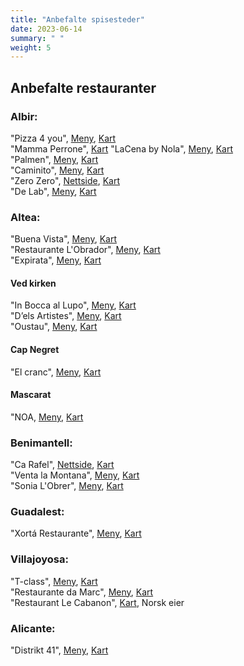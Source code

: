 ```yaml
---
title: "Anbefalte spisesteder"
date: 2023-06-14
summary: " "
weight: 5
---
```


## Anbefalte restauranter

### Albir:

"Pizza 4 you", [Meny](https://pizza4u.es/en/menu/), [Kart](https://goo.gl/maps/rmptJrDYUtaAAiM19)  
"Mamma Perrone", [Kart](https://goo.gl/maps/fevpZyJnGcVq2YxFA)
"LaCena by Nola", [Meny](https://lacenabynola.com/#menu), [Kart](https://goo.gl/maps/gb5rdCiX8P5jRX8z8)  
"Palmen", [Meny](https://www.palmenrestaurant.com/#section-menu), [Kart](https://goo.gl/maps/ifChBWhYq5GE94nn7)    
"Caminito", [Meny](https://caminitoargentiniangrillinglish.blogspot.com/2019/03/menu.html), [Kart](https://goo.gl/maps/UnHiSTBdQvfDhAu86)  
"Zero Zero", [Nettside](https://zerozeroaltea.com/), [Kart](https://goo.gl/maps/LqhNjAzy4iprq1rp9)  
"De Lab", [Meny](https://buonmenu.com/delab), [Kart](https://goo.gl/maps/8y5cX3FuagXvyXNHA)

### Altea:

"Buena Vista", [Meny](https://www.thefork.es/restaurante/buena-vista-food-and-drinks-r712309/menu#booking=), [Kart](https://goo.gl/maps/353TqV5j2n4LVNCP6)  
"Restaurante L'Obrador", [Meny](https://www.restaurantelobrador.com/Carta-de-Platos/), [Kart](https://goo.gl/maps/v9gLzTiRDFVR3uFd8)  
"Expirata", [Meny](http://xefpirata.es/en/menu/), [Kart](https://goo.gl/maps/2t1ZZVVUJXHaMsMD8)

#### Ved kirken

"In Bocca al Lupo", [Meny](https://inboccaallupoalicante.es/altea/), [Kart](https://goo.gl/maps/7oipk72CiUUaqhai7)    
"D’els Artistes", [Meny](http://losartistasrestaurante.com/en/the-menu), [Kart](https://goo.gl/maps/gB7g9bj2L95MV2qE7)  
"Oustau", [Meny](https://www.oustau.es/pages/carta), [Kart](https://goo.gl/maps/yoTT7VMdQY75VYcB6)

#### Cap Negret

"El cranc", [Meny](https://www.elcranc.com/menu), [Kart](https://goo.gl/maps/fibKvzR2ZozDs3Tw8)

#### Mascarat

"NOA, [Meny](http://noalounge.es/our-menu/), [Kart](https://goo.gl/maps/537vCB3yFEZhuAgk7)

### Benimantell:

"Ca Rafel", [Nettside](https://mesoncarafelbenimantell.eatbu.com/?lang=en), [Kart](https://goo.gl/maps/AuwWGfSsb1XKXjPr6)  
"Venta la Montana", [Meny](https://ventalamuntanya.negocio.site/), [Kart](https://goo.gl/maps/o1WQbrJzaR8XGvzeA)  
"Sonia L'Obrer", [Meny](https://sonialobrer.eatbu.com/?lang=en#menu), [Kart](https://goo.gl/maps/j5Zus2QuwKtceyYW6)

### Guadalest:

"Xortá Restaurante", [Meny](https://www.instagram.com/stories/highlights/18182155831080911/), [Kart](https://goo.gl/maps/jY9w54ZDg1SC38Zv8)

### Villajoyosa:

"T-class", [Meny](https://www.tclass.es/en/menu/), [Kart](https://goo.gl/maps/P5m53QFn85m8rPjv9)  
"Restaurante da Marc", [Meny](https://restaurantepizzeriadamarc.com/#men%C3%BA), [Kart](https://goo.gl/maps/oDysLWqUy6eBEcb77)  
"Restaurant Le Cabanon", [Kart](https://goo.gl/maps/DU9StFKeJoNQ3mbn9), Norsk eier

### Alicante:

"Distrikt 41", [Meny](https://distrikt41.es/menu/), [Kart](https://goo.gl/maps/mnuDVgQxRSRsDHny6)  
